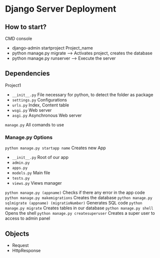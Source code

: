 # Django Server Deployment

## How to start?
CMD console
  - django-admin startproject Project_name
  - python manage.py migrate --> Activates project, creates the database 
  - python manage.py runserver --> Execute the server

## Dependencies
Project1
* `__init__.py` File necessary for python, to detect the folder as package
* `settings.py` Configurations
* `urls.py` Index, Content table
* `wsgi.py` Web server
* `asgi.py` Asynchronous Web server

`manage.py` All comands to use

### Manage.py Options

`python manage.py startapp name` Creates new App
  * `__init__.py` Root of our app
  * `admin.py` 
  * `apps.py`
  * `models.py` Main file
  * `tests.py`
  * `views.py` Views manager

`python manage.py (appname)` Checks if there any error in the app code
`python manage.py makemigrations` Creates the database
`python manage.py sqlmigrate (appname) (migratioNumber)` Generates SQL code
`python manage.py migrate` Creates tables in our database
`python manage.py shell` Opens the shell
`python manage.py createsuperuser` Creates a super user to access to admin panel

## Objects
* Request
* HttpResponse
